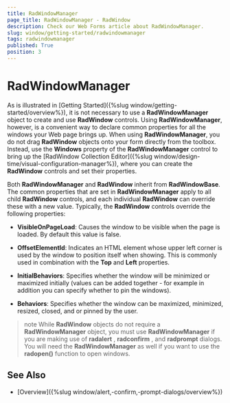 ```yaml
---
title: RadWindowManager
page_title: RadWindowManager - RadWindow
description: Check our Web Forms article about RadWindowManager.
slug: window/getting-started/radwindowmanager
tags: radwindowmanager
published: True
position: 3
---
```


# RadWindowManager

As is illustrated in [Getting Started]({%slug window/getting-started/overview%}), it is not necessary to use a **RadWindowManager** object to create and use **RadWindow** controls. Using **RadWindowManager**, however, is a convenient way to declare common properties for all the windows your Web page brings up. When using **RadWindowManager**, you do not drag **RadWindow** objects onto your form directly from the toolbox. Instead, use the **Windows** property of the **RadWindowManager** control to bring up the [RadWindow Collection Editor]({%slug window/design-time/visual-configuration-manager%}), where you can create the **RadWindow** controls and set their properties.

Both **RadWindowManager** and **RadWindow** inherit from **RadWindowBase**. The common properties that are set in **RadWindowManager** apply to all child **RadWindow** controls, and each individual **RadWindow** can override these with a new value. Typically, the **RadWindow** controls override the following properties:

* **VisibleOnPageLoad**: Causes the window to be visible when the page is loaded. By default this value is false.

* **OffsetElementId**: Indicates an HTML element whose upper left corner is used by the window to position itself when showing. This is commonly used in combination with the **Top** and **Left** properties.

* **InitialBehaviors**: Specifies whether the window will be minimized or maximized initially (values can be added together - for example in addition you can specify whether to pin the windows).

* **Behaviors**: Specifies whether the window can be maximized, minimized, resized, closed, and or pinned by the user.

>note While **RadWindow** objects do not require a **RadWindowManager** object, you must use **RadWindowManager** if you are making use of **radalert** , **radconfirm** , and **radprompt** dialogs. You will need the **RadWindowManager** as well if you want to use the **radopen()** function to open windows.

## See Also

 * [Overview]({%slug window/alert,-confirm,-prompt-dialogs/overview%})
